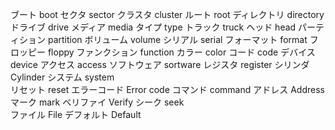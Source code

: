 ブート     boot
セクタ     sector
クラスタ    cluster
ルート     root
ディレクトリ directory
ドライブ    drive
メディア    media
タイプ     type
トラック    truck
ヘッド     head
パーティション partition
ボリューム   volume
シリアル    serial
フォーマット  format
フロッピー   floppy
ファンクション function
カラー     color
コード     code
デバイス    device
アクセス    access
ソフトウェア  sortware
レジスタ    register
シリンダ    Cylinder
システム    system  
リセット    reset
エラーコード  Error code
コマンド    command
アドレス    Address 
マーク     mark
ベリファイ   Verify
シーク     seek    
ファイル    File
デフォルト   Default